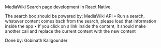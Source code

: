 MediaWiki Search page development in React Native.

The search box should be powered by: MediaWiki API
• Run a search, whatever content comes back from the search, please load that information inside the app
• If you click on a link inside the content, it should make another call and replace the current content with the new content

Done by: Gobinath Kaligounder
